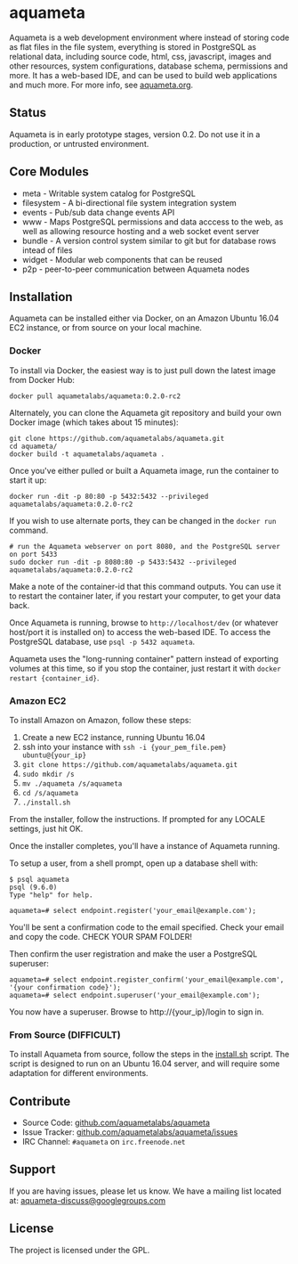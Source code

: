 aquameta
========

Aquameta is a web development environment where instead of storing code as flat
files in the file system, everything is stored in PostgreSQL as relational
data, including source code, html, css, javascript, images and other resources,
system configurations, database schema, permissions and more.  It has a
web-based IDE, and can be used to build web applications and much more.  For
more info, see [aquameta.org](http://aquameta.org/).

Status
------

Aquameta is in early prototype stages, version 0.2.  Do not use it in a
production, or untrusted environment.

Core Modules
------------

- meta - Writable system catalog for PostgreSQL
- filesystem - A bi-directional file system integration system
- events - Pub/sub data change events API
- www - Maps PostgreSQL permissions and data acccess to the web, as well as allowing resource hosting and a web socket event server
- bundle - A version control system similar to git but for database rows intead of files
- widget - Modular web components that can be reused
- p2p - peer-to-peer communication between Aquameta nodes

Installation
------------

Aquameta can be installed either via Docker, on an Amazon Ubuntu 16.04 EC2 instance, or from source on your local machine.

### Docker

To install via Docker, the easiest way is to just pull down the latest image from Docker Hub:

```
docker pull aquametalabs/aquameta:0.2.0-rc2
```

Alternately, you can clone the Aquameta git repository and build your own Docker image (which takes about 15 minutes):

```
git clone https://github.com/aquametalabs/aquameta.git
cd aquameta/
docker build -t aquametalabs/aquameta .
```

Once you've either pulled or built a Aquameta image, run the container to start it up:

```
docker run -dit -p 80:80 -p 5432:5432 --privileged aquametalabs/aquameta:0.2.0-rc2
```

If you wish to use alternate ports, they can be changed in the `docker run` command.

```
# run the Aquameta webserver on port 8080, and the PostgreSQL server on port 5433
sudo docker run -dit -p 8080:80 -p 5433:5432 --privileged aquametalabs/aquameta:0.2.0-rc2
```

Make a note of the container-id that this command outputs.  You can use it to
restart the container later, if you restart your computer, to get your data back.

Once Aquameta is running, browse to `http://localhost/dev` (or whatever
host/port it is installed on) to access the web-based IDE.  To access the
PostgreSQL database, use `psql -p 5432 aquameta`.

Aquameta uses the "long-running container" pattern instead of exporting volumes
at this time, so if you stop the container, just restart it with `docker
restart {container_id}`.


### Amazon EC2

To install Amazon on Amazon, follow these steps:

1. Create a new EC2 instance, running Ubuntu 16.04
2. ssh into your instance with `ssh -i {your_pem_file.pem} ubuntu@{your_ip}`
3. `git clone https://github.com/aquametalabs/aquameta.git`
4. `sudo mkdir /s`
5. `mv ./aquameta /s/aquameta`
6. `cd /s/aquameta`
7. `./install.sh`

From the installer, follow the instructions.  If prompted for any LOCALE settings, just hit OK.

Once the installer completes, you'll have a instance of Aquameta running.  

To setup a user, from a shell prompt, open up a database shell with:

```
$ psql aquameta
psql (9.6.0)
Type "help" for help.

aquameta=# select endpoint.register('your_email@example.com');
```

You'll be sent a confirmation code to the email specified.  Check your email and copy the code.  CHECK YOUR SPAM FOLDER!

Then confirm the user registration and make the user a PostgreSQL superuser:

```
aquameta=# select endpoint.register_confirm('your_email@example.com', '{your confirmation code}');
aquameta=# select endpoint.superuser('your_email@example.com');
```

You now have a superuser.  Browse to http://{your_ip}/login to sign in.


### From Source (DIFFICULT)

To install Aquameta from source, follow the steps in the
[install.sh](https://github.com/aquametalabs/aquameta/blob/master/install.sh)
script.  The script is designed to run on an Ubuntu 16.04 server, and will
require some adaptation for different environments.

Contribute
----------

- Source Code: [github.com/aquametalabs/aquameta](https://github.com/aquametalabs/aquameta)
- Issue Tracker: [github.com/aquametalabs/aquameta/issues](https://github.com/aquametalabs/aquameta/issues)
- IRC Channel: `#aquameta` on `irc.freenode.net`

Support
-------

If you are having issues, please let us know.
We have a mailing list located at: aquameta-discuss@googlegroups.com

License
-------

The project is licensed under the GPL.
